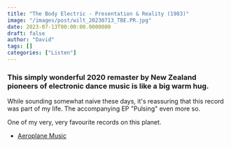 ```yaml
---
title: "The Body Electric - Presentation & Reality (1983)"
image: "/images/post/wilt_20230713_TBE.PR.jpg"
date: 2023-07-13T00:00:00.0000000
draft: false
author: "David"
tags: []
categories: ["Listen"]
---
```

### This simply wonderful 2020 remaster by New Zealand pioneers of electronic dance music is like a big warm hug.

 While sounding somewhat naive these days, it's reassuring that this record was part of my life. The accompanying EP "Pulsing" even more so.

 One of my very, very favourite records on this planet.

-  [Aeroplane Music](https://www.aeroplanemusic.co.nz/latest-news/2022/4/29/the-body-electric-presentation-and-reality-the-body-electric-12-get-reissue)
